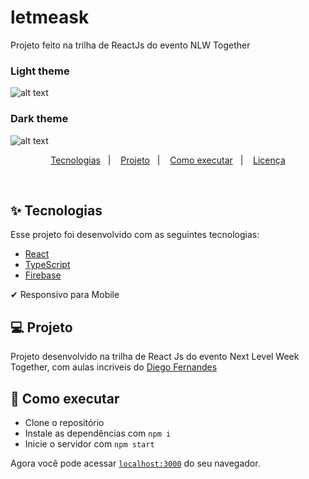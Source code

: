 # letmeask
Projeto feito na trilha de ReactJs do evento NLW Together

### Light theme
![alt text](https://i.ibb.co/1XWsMKV/letmeask-light.png)

### Dark theme
![alt text](https://i.ibb.co/TqR4C7R/letmeask-dark.png)

<p align="center">
  <a href="#-tecnologias">Tecnologias</a>&nbsp;&nbsp;&nbsp;|&nbsp;&nbsp;&nbsp;
  <a href="#-projeto">Projeto</a>&nbsp;&nbsp;&nbsp;|&nbsp;&nbsp;&nbsp;
  <a href="#-como-executar">Como executar</a>&nbsp;&nbsp;&nbsp;|&nbsp;&nbsp;&nbsp;
  <a href="#-licença">Licença</a>
</p>

<br>

## ✨ Tecnologias

Esse projeto foi desenvolvido com as seguintes tecnologias:

- [React](https://reactjs.org)
- [TypeScript](https://www.typescriptlang.org/)
- [Firebase](https://firebase.google.com/?hl=pt)

 ✔ Responsivo para Mobile

## 💻 Projeto

Projeto desenvolvido na trilha de React Js do evento Next Level Week Together, com aulas incriveis do [Diego Fernandes](https://github.com/diego3g)

## 🚀 Como executar

- Clone o repositório
- Instale as dependências com `npm i`
- Inicie o servidor com `npm start`

Agora você pode acessar [`localhost:3000`](http://localhost:3000) do seu navegador.
